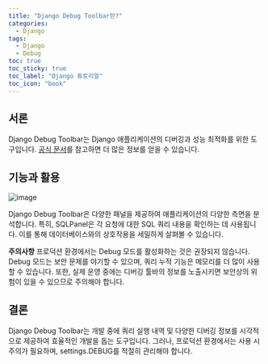 ```yaml
---
title: "Django Debug Toolbar란?"
categories:
  - Django
tags:
  - Django
  - Debug
toc: true
toc_sticky: true
toc_label: "Django 튜토리얼"
toc_icon: "book"
---
```


## 서론
Django Debug Toolbar는 Django 애플리케이션의 디버깅과 성능 최적화를 위한 도구입니다. [공식 문서](https://django-debug-toolbar.readthedocs.io/en/latest/)를 참고하면 더 많은 정보를 얻을 수 있습니다.

## 기능과 활용
<img  alt="image" src="https://github.com/sungbinlee/sungbinlee.github.io/assets/52542229/978a8866-51ec-4a1d-8bb8-323d59d3954f">

Django Debug Toolbar은 다양한 패널을 제공하여 애플리케이션의 다양한 측면을 분석합니다. 특히, SQLPanel은 각 요청에 대한 SQL 쿼리 내용을 확인하는 데 사용됩니다. 이를 통해 데이터베이스와의 상호작용을 세밀하게 살펴볼 수 있습니다. 

**주의사항**
프로덕션 환경에서는 Debug 모드를 활성화하는 것은 권장되지 않습니다. Debug 모드는 보안 문제를 야기할 수 있으며, 쿼리 누적 기능은 메모리를 더 많이 사용할 수 있습니다. 또한, 실제 운영 중에는 디버깅 툴바의 정보를 노출시키면 보안상의 위험이 있을 수 있으므로 주의해야 합니다.

## 결론
Django Debug Toolbar는 개발 중에 쿼리 실행 내역 및 다양한 디버깅 정보를 시각적으로 제공하여 효율적인 개발을 돕는 도구입니다. 그러나, 프로덕션 환경에서는 사용 시 주의가 필요하며, settings.DEBUG를 적절히 관리해야 합니다. 

